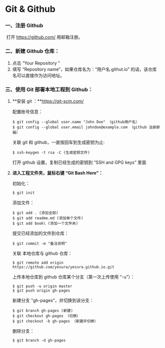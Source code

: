 # Git & Github

### 一、注册 Github

​	打开 https://github.com/ 用邮箱注册。

### 二、新建 Github 仓库：

1. 点击 “Your Repository ”
2. 填写 “Repository name”，如果仓库名为：“用户名.githut.io” 的话，该仓库名可以直接作为访问地址。

### 三、使用 Git 部署本地工程到 Github：

 1. **安装 git ：**https://git-scm.com/

     配置账号信息：

     ```
     $ git config --global user.name "John Doe" （github用户名）
     $ git config --global user.email johndoe@example.com （github 注册邮箱）
     ```

     关联 git 和 github，一直按回车到生成密钥为止: 

     ```
     $ ssh-keygen -t rsa -C (生成密钥文件)
     ```

     打开 github 设置，复制已经生成的密钥到 “SSH and GPG keys” 里面

 2. **进入工程文件夹，鼠标右键 “Git Bash Here”：**

     初始化：

     ```
     $ git init
     ```

     添加文件：

     ```
     $ git add . (添加全部)
     $ git add readme.md (添加单个文件)
     $ git add book\ (添加一个文件夹)
     ```

     提交已经添加的文件到仓库：

     ```
     $ git commit -m "备注说明"
     ```

     关联 本地仓库与 github 仓库：

     ```
     $ git remote add origin https://github.com/yesura/yesura.github.io.git 
     ```

     上传本地仓库到 github 仓库某个分支（第一次上传使用 “-u”）：

     ```
     $ git push -u origin master
     $ git push origin gh-pages
     ```

     新建分支 "gh-pages"，并切换到该分支：

     ```
     $ git branch gh-pages (新建)
     $ git checkout gh-pages （切换）
     $ git checkout -b gh-pages （新建并切换）
     ```

     删除分支：

     ```
     $ git branch -d gh-pages
     ```
